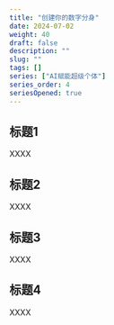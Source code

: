 ```yaml
---
title: "创建你的数字分身"
date: 2024-07-02
weight: 40
draft: false
description: ""
slug: ""
tags: []
series: ["AI赋能超级个体"]
series_order: 4
seriesOpened: true
---
```


## 标题1
XXXX

## 标题2
XXXX

## 标题3
XXXX

## 标题4
XXXX